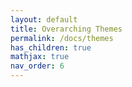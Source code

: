 ```yaml
---
layout: default
title: Overarching Themes
permalink: /docs/themes
has_children: true
mathjax: true
nav_order: 6
---
```


